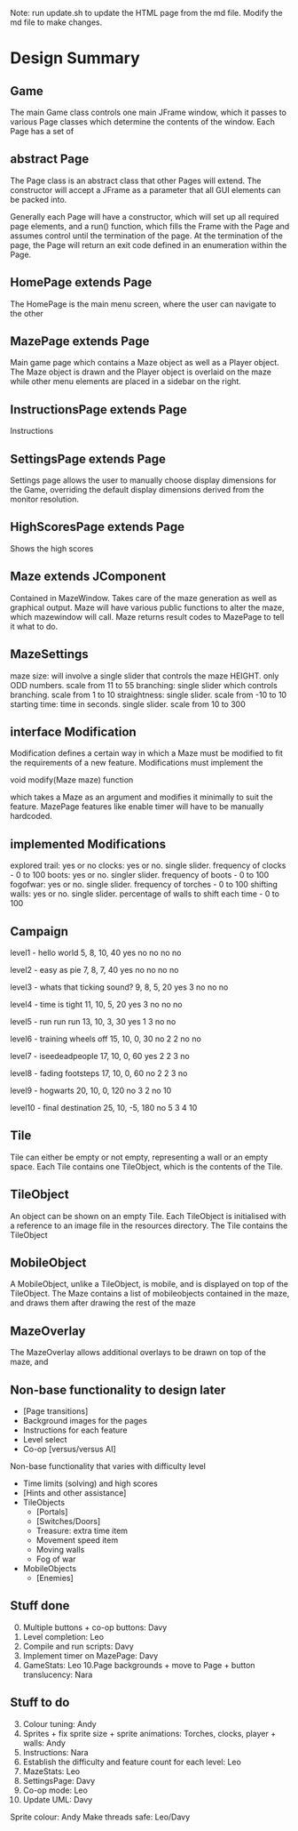 Note: run update.sh to update the HTML page from the md file. Modify the md file to make changes.


Design Summary
==============

Game
----
The main Game class controls one main JFrame window, which it passes to various Page classes which determine the contents of the window. Each Page has a set of 

abstract Page
------
The Page class is an abstract class that other Pages will extend. The constructor will accept a JFrame as a parameter that all GUI elements can be packed into.

Generally each Page will have a constructor, which will set up all required page elements, and a run() function, which fills the Frame with the Page and assumes control until the termination of the page. At the termination of the page, the Page will return an exit code defined in an enumeration within the Page. 

HomePage extends Page
-------------------------
The HomePage is the main menu screen, where the user can navigate to the other 

MazePage extends Page
-------------------------
Main game page which contains a Maze object as well as a Player object. The Maze object is drawn and the Player object is overlaid on the maze while other menu elements are placed in a sidebar on the right.

InstructionsPage extends Page
---------------------------------
Instructions

SettingsPage extends Page
-----------------------------
Settings page allows the user to manually choose display dimensions for the Game, overriding the default display dimensions derived from the monitor resolution.

HighScoresPage extends Page
-------------------------------
Shows the high scores


Maze extends JComponent
-----------------------
Contained in MazeWindow. Takes care of the maze generation as well as graphical output. Maze will have various public functions to alter the maze, which mazewindow will call. Maze returns result codes to MazePage to tell it what to do.


MazeSettings
-------------
maze size: will involve a single slider that controls the maze HEIGHT. only ODD numbers. scale from 11 to 55
branching: single slider which controls branching. scale from 1 to 10
straightness: single slider. scale from -10 to 10
starting time: time in seconds. single slider. scale from 10 to 300


interface Modification
---------------------
Modification defines a certain way in which a Maze must be modified to fit the requirements of a new feature. Modifications must implement the 

void modify(Maze maze) function

which takes a Maze as an argument and modifies it minimally to suit the feature. MazePage features like enable timer will have to be manually hardcoded.


implemented Modifications
-------------------------
explored trail: yes or no
clocks: yes or no. single slider. frequency of clocks - 0 to 100
boots: yes or no. singler slider. frequency of boots - 0 to 100
fogofwar: yes or no. single slider. frequency of torches - 0 to 100
shifting walls: yes or no. single slider. percentage of walls to shift each time - 0 to 100

Campaign
---------
level1 - hello world
5, 8, 10, 40
yes no no no no

level2 - easy as pie
7, 8, 7, 40
yes no no no no

level3 - whats that ticking sound?
9, 8, 5, 20
yes 3 no no no

level4 - time is tight
11, 10, 5, 20
yes 3 no no no

level5 - run run run
13, 10, 3, 30
yes 1 3 no no

level6 - training wheels off
15, 10, 0, 30
no 2 2 no no

level7 - iseedeadpeople
17, 10, 0, 60
yes 2 2 3 no

level8 - fading footsteps
17, 10, 0, 60
no 2 2 3 no

level9 - hogwarts
20, 10, 0, 120
no 3 2 no 10

level10 - final destination
25, 10, -5, 180
no 5 3 4 10

Tile
----
Tile can either be empty or not empty, representing a wall or an empty space. Each Tile contains one TileObject, which is the contents of the Tile.

TileObject
----------
An object can be shown on an empty Tile. Each TileObject is initialised with a reference to an image file in the resources directory. The Tile contains the TileObject

MobileObject
------------
A MobileObject, unlike a TileObject, is mobile, and is displayed on top of the TileObject. The Maze contains a list of mobileobjects contained in the maze, and draws them after drawing the rest of the maze

MazeOverlay
-----------
The MazeOverlay allows additional overlays to be drawn on top of the maze, and 

Non-base functionality to design later
--------------------------------------
-   [Page transitions]
-   Background images for the pages
-   Instructions for each feature
-   Level select
-   Co-op [versus/versus AI]

Non-base functionality that varies with difficulty level

-   Time limits (solving) and high scores
-   [Hints and other assistance]
-   TileObjects
    *   [Portals]
    *   [Switches/Doors]
    *   Treasure: extra time item
    *   Movement speed item
    *   Moving walls
    *   Fog of war
- MobileObjects
    *  [Enemies]

Stuff done
----------
0. Multiple buttons + co-op buttons: Davy
1. Level completion: Leo
2. Compile and run scripts: Davy
6. Implement timer on MazePage: Davy
9. GameStats: Leo
10.Page backgrounds + move to Page + button translucency: Nara

Stuff to do
-----------
3. Colour tuning: Andy
4. Sprites + fix sprite size + sprite animations: Torches, clocks, player + walls: Andy
5. Instructions: Nara
7. Establish the difficulty and feature count for each level: Leo
8. MazeStats: Leo
10. SettingsPage: Davy
11. Co-op mode: Leo
12. Update UML: Davy

Sprite colour: Andy
Make threads safe: Leo/Davy
